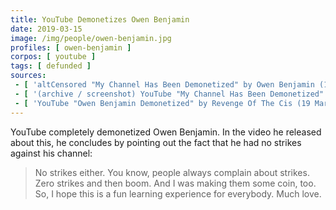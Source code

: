 ```yaml
---
title: YouTube Demonetizes Owen Benjamin
date: 2019-03-15
image: /img/people/owen-benjamin.jpg
profiles: [ owen-benjamin ]
corpos: [ youtube ]
tags: [ defunded ]
sources:
 - [ 'altCensored "My Channel Has Been Demonetized" by Owen Benjamin (15 Mar 2019)', 'https://altcensored.com/watch?v=hjsWHwcaj5g' ]
 - [ '(archive / screenshot) YouTube "My Channel Has Been Demonetized" by Owen Benjamin (15 Mar 2019)', 'http://archive.is/eL7qh' ]
 - [ 'YouTube "Owen Benjamin Demonetized" by Revenge Of The Cis (19 Mar 2019)', 'https://www.youtube.com/watch?v=YeVUFMehNPI' ]
---
```


YouTube completely demonetized Owen Benjamin. In the video he released about
this, he concludes by pointing out the fact that he had no strikes against his
channel:
> No strikes either. You know, people always complain about strikes. Zero
> strikes and then boom. And I was making them some coin, too. So, I hope this
> is a fun learning experience for everybody. Much love.
